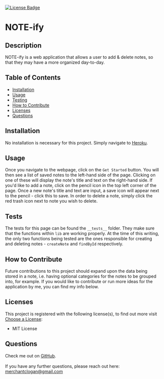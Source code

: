 
[![License Badge](https://img.shields.io/badge/License-MIT_License-blueviolet.svg)](https://shields.io/)

# NOTE-ify


## Description
NOTE-ify is a web application that allows a user to add & delete notes, so that they may have a more organized day-to-day.


## Table of Contents
  * [Installation](#installation)
  * [Usage](#usage)
  * [Testing](#testing)
  * [How to Contribute](#how-to-contribute)
  * [Licenses](#licenses)
  * [Questions](#questions)


## Installation
No installation is necessary for this project. Simply navigate to [Heroku](https://intense-brushlands-14855.herokuapp.com/).


## Usage
Once you navigate to the webpage, click on the `Get Started` button. You will then see a list of saved notes to the left-hand side of the page. Clicking on one of these will display the note's title and text on the right-hand side. If you'd like to add a note, click on the pencil icon in the top left corner of the page. Once a new note's title and text are input, a save icon will appear next to the pencil - click this to save. In order to delete a note, simply click the red trash icon next to note you wish to delete.


## Tests
The tests for this page can be found the `__tests__` folder. They make sure that the functions within `lib` are working properly. At the time of this writing, the only two functions being tested are the ones responsible for creating and deleting notes - `createNote` and `findById` respectively.
    

## How to Contribute
Future contributions to this project should expand upon the data being stored in a note, i.e. having optional categories for the notes to be grouped into, for example. If you would like to contribute or run more ideas for the application by me, you can find my info below.


## Licenses
This project is registered with the following license(s), to find out more visit [Choose a License](https://choosealicense.com/licenses):
* MIT License

## Questions
Check me out on [GitHub](https://www.github.com/loganmerchant). 
<br>
<br>
If you have any further questions, please reach out here: merchantclogan@gmail.com
  
